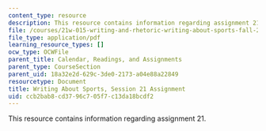```yaml
---
content_type: resource
description: This resource contains information regarding assignment 21.
file: /courses/21w-015-writing-and-rhetoric-writing-about-sports-fall-2013/ccb2bab8cd3796c705f7c13da18bcdf2_MIT21W_015F13_Assignment21.pdf
file_type: application/pdf
learning_resource_types: []
ocw_type: OCWFile
parent_title: Calendar, Readings, and Assignments
parent_type: CourseSection
parent_uid: 18a32e2d-629c-3de0-2173-a04e88a22849
resourcetype: Document
title: Writing About Sports, Session 21 Assignment
uid: ccb2bab8-cd37-96c7-05f7-c13da18bcdf2
---
```

This resource contains information regarding assignment 21.

